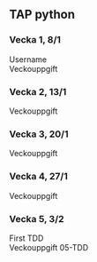 ## TAP python

### Vecka 1, 8/1
Username  
Veckouppgift

### Vecka 2, 13/1
Veckouppgift

### Vecka 3, 20/1
Veckouppgift

### Vecka 4, 27/1
Veckouppgift

### Vecka 5, 3/2
First TDD  
Veckouppgift 
05-TDD  

